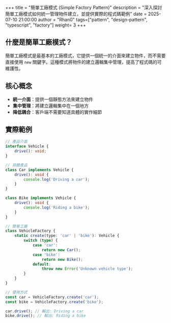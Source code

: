 +++
title = "簡單工廠模式 (Simple Factory Pattern)"
description = "深入探討簡單工廠模式如何統一管理物件建立，並提供實際的程式碼範例"
date = 2025-07-10 21:00:00
author = "Rhan0"
tags=["pattern", "design-pattern", "typescript", "factory"]
weight= 3
+++

## 什麼是簡單工廠模式？

簡單工廠模式是最基本的工廠模式，它提供一個統一的介面來建立物件，而不需要直接使用 `new` 關鍵字。這種模式將物件的建立邏輯集中管理，提高了程式碼的可維護性。

## 核心概念

- **統一介面**：提供一個靜態方法來建立物件
- **集中管理**：將建立邏輯集中在一個地方
- **降低耦合**：客戶端不需要知道具體的實作細節

## 實際範例

```typescript
// 產品介面
interface Vehicle {
    drive(): void;
}

// 具體產品
class Car implements Vehicle {
    drive(): void {
        console.log('Driving a car');
    }
}

class Bike implements Vehicle {
    drive(): void {
        console.log('Riding a bike');
    }
}

// 簡單工廠
class VehicleFactory {
    static create(type: 'car' | 'bike'): Vehicle {
        switch (type) {
            case 'car': 
                return new Car();
            case 'bike': 
                return new Bike();
            default: 
                throw new Error('Unknown vehicle type');
        }
    }
}

// 使用方式
const car = VehicleFactory.create('car');
const bike = VehicleFactory.create('bike');

car.drive(); // 輸出: Driving a car
bike.drive(); // 輸出: Riding a bike
```
